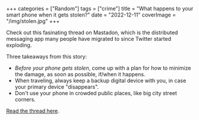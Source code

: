 +++
categories = ["Random"]
tags = ["crime"]
title = "What happens to your smart phone when it gets stolen?"
date = "2022-12-11"
coverImage = "/img/stolen.jpg"
+++

Check out this fasinating thread on Mastadon, which is the distributed messaging app many people have migrated to since Twitter started exploding.

<!--more-->

Three takeaways from this story:
<br>

- *Before your phone gets stolen*, come up with a plan for how to minimize the damage, as soon as possible, if/when it happens.
- When traveling, always keep a backup digital device with you, in case your primary device "disappears".
- Don't use your phone in crowded public places, like big city street corners.

<a href="https://hachyderm.io/@em0/109494729273725207" target="_blank">Read the thread here</a>.
